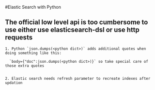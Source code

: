 
#Elastic Search with Python

## The official low level api is too cumbersome to use either use elasticsearch-dsl or use http requests


    1. Python `json.dumps(<python dict>)` adds additional quotes when doing something like this:

      `body={"doc":json.dumps(<python dict>)}` so take special care of those extra quotes


    2. Elastic search needs refresh parameter to recreate indexes after updation
